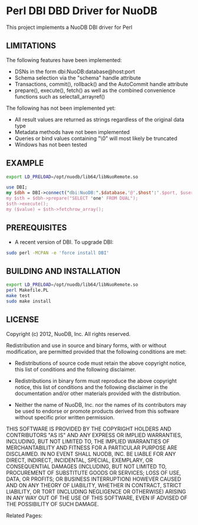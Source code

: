 # Perl DBI DBD Driver for NuoDB #

This project implements a NuoDB DBI driver for Perl

## LIMITATIONS ##

The following features have been implemented:

* DSNs in the form dbi:NuoDB:database@host:port
* Schema selection via the "schema" handle attribute
* Transactions, commit(), rollback() and the AutoCommit handle attribute
* prepare(), execute(), fetch() as well as the combined convenience functions such as selectall_arrayref()

The following has not been implemented yet:
* All result values are returned as strings regardless of the original data type
* Metadata methods have not been implemented
* Queries or bind values containing "\0" will most likely be truncated
* Windows has not been tested

## EXAMPLE ##

```bash
export LD_PRELOAD=/opt/nuodb/lib64/libNuoRemote.so
```

```perl
use DBI;
my $dbh = DBI->connect("dbi:NuoDB:".$database.'@'.$host':'.$port, $username, $password, {schema => $schema});
my $sth = $dbh->prepare("SELECT 'one' FROM DUAL");
$sth->execute();
my ($value) = $sth->fetchrow_array();
```

## PREREQUISITES ##

* A recent version of DBI. To upgrade DBI:

```bash
sudo perl -MCPAN -e 'force install DBI'
```

## BUILDING AND INSTALLATION ##

```bash
export LD_PRELOAD=/opt/nuodb/lib64/libNuoRemote.so
perl Makefile.PL
make test
sudo make install
```

## LICENSE ##

Copyright (c) 2012, NuoDB, Inc.
All rights reserved.

Redistribution and use in source and binary forms, with or without
modification, are permitted provided that the following conditions are met:

* Redistributions of source code must retain the above copyright
notice, this list of conditions and the following disclaimer.

* Redistributions in binary form must reproduce the above copyright
notice, this list of conditions and the following disclaimer in the
documentation and/or other materials provided with the distribution.

* Neither the name of NuoDB, Inc. nor the names of its contributors may
be used to endorse or promote products derived from this software
without specific prior written permission.

THIS SOFTWARE IS PROVIDED BY THE COPYRIGHT HOLDERS AND CONTRIBUTORS "AS IS" AND
ANY EXPRESS OR IMPLIED WARRANTIES, INCLUDING, BUT NOT LIMITED TO, THE IMPLIED
WARRANTIES OF MERCHANTABILITY AND FITNESS FOR A PARTICULAR PURPOSE ARE
DISCLAIMED. IN NO EVENT SHALL NUODB, INC. BE LIABLE FOR ANY DIRECT, INDIRECT,
INCIDENTAL, SPECIAL, EXEMPLARY, OR CONSEQUENTIAL DAMAGES (INCLUDING, BUT NOT
LIMITED TO, PROCUREMENT OF SUBSTITUTE GOODS OR SERVICES; LOSS OF USE, DATA,
OR PROFITS; OR BUSINESS INTERRUPTION) HOWEVER CAUSED AND ON ANY THEORY OF
LIABILITY, WHETHER IN CONTRACT, STRICT LIABILITY, OR TORT (INCLUDING NEGLIGENCE
OR OTHERWISE) ARISING IN ANY WAY OUT OF THE USE OF THIS SOFTWARE, EVEN IF
ADVISED OF THE POSSIBILITY OF SUCH DAMAGE.

Related Pages:

[homepage]: http://www.nuodb.com
